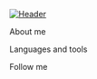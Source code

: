 [![Header](https://github.com/IT-Klaper/IT-Klaper/blob/main/assets/cat.jpg)](https://www.instagram.com/it_web_site/)

About me

Languages and tools

Follow me
